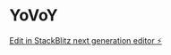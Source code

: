 # YoVoY

[Edit in StackBlitz next generation editor ⚡️](https://stackblitz.com/~/github.com/marianochena/YoVoY)